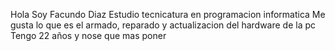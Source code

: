 Hola Soy Facundo Diaz
Estudio tecnicatura en programacion informatica
Me gusta lo que es el armado, reparado y actualizacion del hardware de la pc
Tengo 22 años
y nose que mas poner
